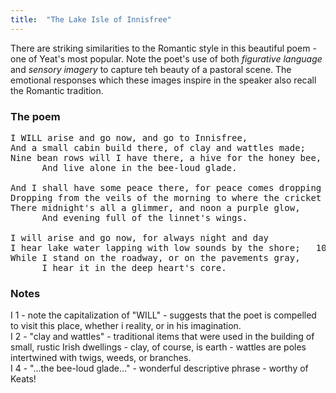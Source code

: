 ```yaml
---
title:  "The Lake Isle of Innisfree"
---
```

There are striking similarities to the Romantic style in this beautiful poem - one of Yeat's most popular. Note the poet's use of both *figurative language* and *sensory imagery* to capture teh beauty of a pastoral scene. The emotional responses which these images inspire in the speaker also recall the Romantic tradition.  

### The poem
<pre>
I WILL arise and go now, and go to Innisfree,	 
And a small cabin build there, of clay and wattles made;	 
Nine bean rows will I have there, a hive for the honey bee,	 
      And live alone in the bee-loud glade.	 
  
And I shall have some peace there, for peace comes dropping slow,	         5
Dropping from the veils of the morning to where the cricket sings;	 
There midnight's all a glimmer, and noon a purple glow,	 
      And evening full of the linnet's wings.	 
  
I will arise and go now, for always night and day	 
I hear lake water lapping with low sounds by the shore;	  10
While I stand on the roadway, or on the pavements gray,	 
      I hear it in the deep heart's core.
</pre>

### Notes
I 1 - note the capitalization of "WILL" - suggests that the poet is compelled to visit this place, whether i reality, or in his imagination.  
I 2 - "clay and wattles" - traditional items that were used in the building of small, rustic Irish dwellings - clay, of course, is earth - wattles are poles intertwined with twigs, weeds, or branches.  
I 4 - "...the bee-loud glade..." - wonderful descriptive phrase - worthy of Keats!